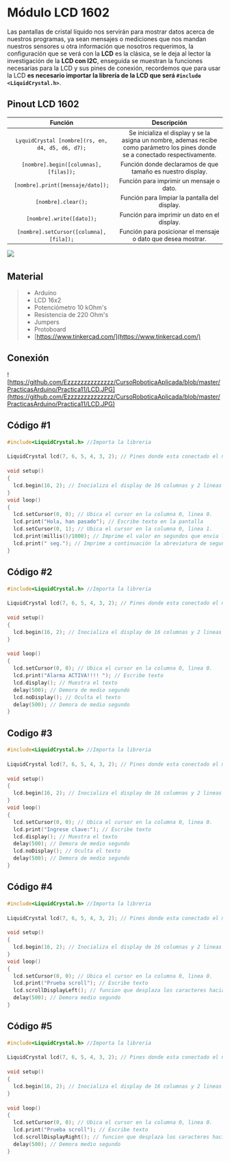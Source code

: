 # Módulo LCD 1602

Las pantallas de cristal líquido nos servirán para mostrar datos acerca de nuestros programas, ya sean mensajes o mediciones que nos mandan nuestros sensores u otra información que nosotros requerimos, la configuración que se verá con la **LCD** es la clásica, se le deja al lector la investigación de la **LCD con I2C**, enseguida se muestran la funciones necesarias para la LCD y sus pines de conexión, recordemos que para usar la LCD **es necesario importar la librería de la LCD que será ``#include <LiquidCrystal.h>``**.

## Pinout LCD 1602

Función   |    Descripción
:------:   |   :--------:
``LyquidCrystal [nombre](rs, en, d4, d5, d6, d7);`` | Se inicializa el display y se la asigna un nombre, ademas recibe como parámetro los pines donde se a conectado respectivamente.
``[nombre].begin([columnas], [filas]);``  | Función donde declaramos de que tamaño es nuestro display.
``[nombre].print([mensaje/dato]);`` | Función para imprimir un mensaje o dato.
``[nombre].clear();``  |  Función para limpiar la pantalla del display. 
``[nombre].write([dato]);`` | Función para imprimir un dato en el display.
``[nombre].setCursor([columna], [fila]);``  |  Función para posicionar el mensaje o dato que desea mostrar.

![](https://http2.mlstatic.com/pantalla-lcd-16x2-1602-alfanumerica-ssdielect-D_NQ_NP_893478-MCO31110760412_062019-F.jpg)

## Material
> - Arduino
> - LCD 16x2
> - Potenciómetro 10 kOhm's
> - Resistencia de 220 Ohm's
> - Jumpers
> - Protoboard
> - [https://www.tinkercad.com/](https://www.tinkercad.com/)

## Conexión
 ![https://github.com/Ezzzzzzzzzzzzzz/CursoRoboticaAplicada/blob/master/PracticasArduino/Practica11/LCD.JPG](https://github.com/Ezzzzzzzzzzzzzz/CursoRoboticaAplicada/blob/master/PracticasArduino/Practica11/LCD.JPG)

## Código #1
```c
#include<LiquidCrystal.h> //Importa la libreria

LiquidCrystal lcd(7, 6, 5, 4, 3, 2); // Pines donde esta conectado el modulo LCD

void setup()
{
  lcd.begin(16, 2); // Inocializa el display de 16 columnas y 2 lineas
}
void loop()
{
  lcd.setCursor(0, 0); // Ubica el cursor en la columna 0, linea 0.
  lcd.print("Hola, han pasado"); // Escribe texto en la pantalla
  lcd.setCursor(0, 1); // Ubica el cursor en la columna 0, linea 1.
  lcd.print(millis()/1000); // Imprime el valor en segundos que envia la función millis().
  lcd.print(" seg."); // Imprime a continuación la abreviatura de segundos.
}
```

## Código #2
```c
#include<LiquidCrystal.h> //Importa la libreria

LiquidCrystal lcd(7, 6, 5, 4, 3, 2); // Pines donde esta conectado el modulo LCD

void setup()
{
  lcd.begin(16, 2); // Inocializa el display de 16 columnas y 2 lineas
}

void loop()
{
  lcd.setCursor(0, 0); // Ubica el cursor en la columna 0, linea 0.
  lcd.print("Alarma ACTIVA!!!! "); // Escribe texto 
  lcd.display(); // Muestra el texto
  delay(500); // Demora de medio segundo
  lcd.noDisplay(); // Oculta el texto
  delay(500); // Demora de medio segundo
}
```

## Codigo #3
```c 
#include<LiquidCrystal.h> //Importa la libreria

LiquidCrystal lcd(7, 6, 5, 4, 3, 2); // Pines donde esta conectado el modulo LCD

void setup()
{
  lcd.begin(16, 2); // Inocializa el display de 16 columnas y 2 lineas
}
void loop()
{
  lcd.setCursor(0, 0); // Ubica el cursor en la columna 0, linea 0.
  lcd.print("Ingrese clave:"); // Escribe texto 
  lcd.display(); // Muestra el texto
  delay(500); // Demora de medio segundo
  lcd.noDisplay(); // Oculta el texto
  delay(500); // Demora de medio segundo
}
```

## Código #4
```c
#include<LiquidCrystal.h> //Importa la libreria

LiquidCrystal lcd(7, 6, 5, 4, 3, 2); // Pines donde esta conectado el modulo LCD

void setup()
{
  lcd.begin(16, 2); // Inocializa el display de 16 columnas y 2 lineas
}
void loop()
{
  lcd.setCursor(0, 0); // Ubica el cursor en la columna 0, linea 0.
  lcd.print("Prueba scroll"); // Escribe texto 
  lcd.scrollDisplayLeft(); // funcion que desplaza los caracteres hacia la izquierda
  delay(500); // Demora medio segundo  
}
```

## Código #5
```c
#include<LiquidCrystal.h> //Importa la libreria

LiquidCrystal lcd(7, 6, 5, 4, 3, 2); // Pines donde esta conectado el modulo LCD

void setup()
{
  lcd.begin(16, 2); // Inocializa el display de 16 columnas y 2 lineas
}

void loop()
{
  lcd.setCursor(0, 0); // Ubica el cursor en la columna 0, linea 0.
  lcd.print("Prueba scroll"); // Escribe texto 
  lcd.scrollDisplayRight(); // funcion que desplaza los caracteres hacia la derecha
  delay(500); // Demora medio segundo  
}

```



<!--stackedit_data:
eyJoaXN0b3J5IjpbLTY4NjA4MTQyNCwtNDE5NDE0MDg0LDU5Nz
U0MDMyMCwtMTEwMTI2ODUwMywyODMzMjE3NDQsLTg5MDk3NTcw
MCwxMzY3NzgwNTI0XX0=
-->